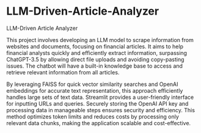 # LLM-Driven-Article-Analyzer
LLM-Driven Article Analyzer

This project involves developing an LLM model to scrape information from websites and documents, focusing on financial articles. It aims to help financial analysts quickly and efficiently extract information, surpassing ChatGPT-3.5 by allowing direct file uploads and avoiding copy-pasting issues. The chatbot will have a built-in knowledge base to access and retrieve relevant information from all articles.

By leveraging FAISS for quick vector similarity searches and OpenAI embeddings for accurate text representation, this approach efficiently handles large sets of text data. Streamlit provides a user-friendly interface for inputting URLs and queries. Securely storing the OpenAI API key and processing data in manageable steps ensures security and efficiency. This method optimizes token limits and reduces costs by processing only relevant data chunks, making the application scalable and cost-effective.
